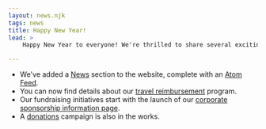 ```yaml
---
layout: news.njk
tags: news
title: Happy New Year!
lead: >
    Happy New Year to everyone! We're thrilled to share several exciting updates to our website and to kick off our fundraising efforts:

---
```


* We've added a [News]({{rootPath}}/news) section to the website, complete with an [Atom Feed]({{rootPath}}/feed.xml).
* You can now find details about our [travel reimbursement]({{rootPath}}/reimbursement) program.
* Our fundraising initiatives start with the launch of our [corporate sponsorship information page]({{rootPath}}/sponsors).
* A [donations]({{rootPath}}/donate) campaign is also in the works.
